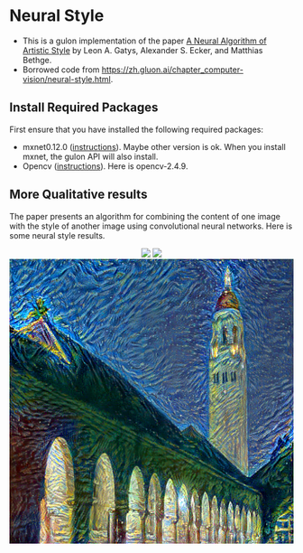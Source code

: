 # Neural Style
* This is a gulon implementation of the paper [A Neural Algorithm of Artistic Style](http://arxiv.org/abs/1508.06576)
by Leon A. Gatys, Alexander S. Ecker, and Matthias Bethge.
* Borrowed code from https://zh.gluon.ai/chapter_computer-vision/neural-style.html.

## Install Required Packages
First ensure that you have installed the following required packages:
* mxnet0.12.0 ([instructions](http://mxnet.incubator.apache.org/install/index.html)). Maybe other version is ok. When you install mxnet, the gulon API will also install.
* Opencv ([instructions](https://github.com/opencv/opencv)). Here is opencv-2.4.9.

## More Qualitative results
The paper presents an algorithm for combining the content of one image with the style of another image using
convolutional neural networks. Here is some neural style results.

<div align="center">
 <img src="https://drive.google.com/file/d/11TXR-ZtjQB_Z6ozUFyUlrhKnSzEhs5kk/view?usp=sharing" height="223px">
 <img src="https://drive.google.com/open?id=1jzTgWuuFXsvbglkfIPfMrJ1IeoaQvb62" height="223px">
 <img src="https://raw.githubusercontent.com/ly-atdawn/Neural-Style/master/results/hoovertowernight_starry_night_lr-0.1.png" width="710px">
</div>

